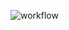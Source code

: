![workflow](https://github.com/40614802-Zwe-Htut-Htay-Lwin/lab1/actions/workflows/main.yml/badge.svg)

